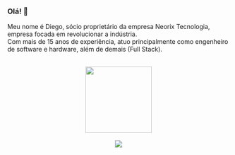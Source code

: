 ### Olá! 👋

Meu nome é Diego, sócio proprietário da empresa Neorix Tecnologia, empresa focada em revolucionar a indústria. <br>
Com mais de 15 anos de experiência, atuo principalmente como engenheiro de software e hardware, além de demais (Full Stack). <br>

<br>
<!-- CARDS -->
<div align="center">
  <img height="150px" src="https://github-readme-stats-git-master-diegoff.vercel.app/api?username=diegoff&show_icons=true&theme=dark&include_all_commits=true&count_private=true&exclude_repo=github-readme-stats"/>
  <!--<img height="150px" src="https://github-readme-stats-git-master-diegoff.vercel.app/api/top-langs/?username=diegoff&role=OWNER,ORGANIZATION_MEMBER,COLLABORATOR&layout=compact&langs_count=10&theme=dark&exclude_repo=github-readme-stats"/>
</div>-->
<br>
<br>
<!-- REDES SOCIAIS -->
<div align="center">
  <a href="https://www.linkedin.com/in/diego-fonseca-58a09a162" target="_blank"><img src="https://img.shields.io/badge/-LinkedIn-%230077B5?style=for-the-badge&logo=linkedin&logoColor=white" target="_blank"></a>
</div>

